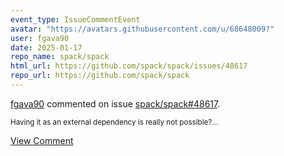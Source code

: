 ```yaml
---
event_type: IssueCommentEvent
avatar: "https://avatars.githubusercontent.com/u/68648009?"
user: fgava90
date: 2025-01-17
repo_name: spack/spack
html_url: https://github.com/spack/spack/issues/48617
repo_url: https://github.com/spack/spack
---
```


<a href='https://github.com/fgava90' target='_blank'>fgava90</a> commented on issue <a href='https://github.com/spack/spack/issues/48617' target='_blank'>spack/spack#48617</a>.

<small>Having it as an external dependency is really not possible?...</small>

<a href='https://github.com/spack/spack/issues/48617' target='_blank'>View Comment</a>